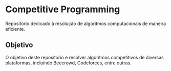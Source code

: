 # Competitive Programming

Repositório dedicado à resolução de algoritmos computacionais de maneira eficiente.

## Objetivo

O objetivo deste repositório é resolver algoritmos competitivos de diversas plataformas, incluindo Beecrowd, Codeforces, entre outras.



